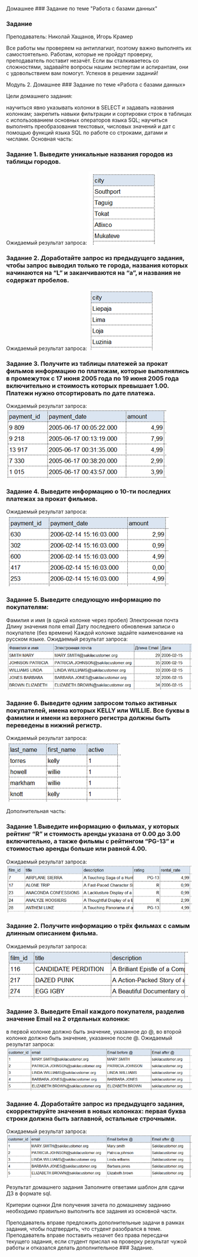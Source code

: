 Домашнее ### Задание по теме "Работа с базами данных"

### Задание

Преподаватель: Николай Хащанов, Игорь Крамер

Все работы мы проверяем на антиплагиат, поэтому важно выполнять их самостоятельно. Работам, которые не пройдут проверку, преподаватель поставит незачёт. Если вы сталкиваетесь со сложностями, задавайте вопросы нашим экспертам и аспирантам, они с удовольствием вам помогут. Успехов в решении заданий!

Модуль 2. Домашнее ### Задание по теме «Работа с базами данных»

Цели домашнего задания:

научиться явно указывать колонки в SELECT и задавать названия колонкам;
закрепить навыки фильтрации и сортировки строк в таблицах с использованием основных операторов языка SQL;
научиться выполнять преобразования текстовых, числовых значений и дат с помощью функций языка SQL по работе со строками, датами и числами.
Основная часть:

### Задание 1. Выведите уникальные названия городов из таблицы городов.
Ожидаемый результат запроса:
 ![letsdocode.ru...in/2-1.png](./scrs/2-1.png)

### Задание 2. Доработайте запрос из предыдущего задания, чтобы запрос выводил только те города, названия которых начинаются на “L” и заканчиваются на “a”, и названия не содержат пробелов.
Ожидаемый результат запроса:
 ![letsdocode.ru...in/2-2.png](./scrs/2-2.png)

### Задание 3. Получите из таблицы платежей за прокат фильмов информацию по платежам, которые выполнялись в промежуток с 17 июня 2005 года по 19 июня 2005 года включительно и стоимость которых превышает 1.00. Платежи нужно отсортировать по дате платежа.
Ожидаемый результат запроса:
 ![letsdocode.ru...in/2-3.png](./scrs/2-3.png)

### Задание 4. Выведите информацию о 10-ти последних платежах за прокат фильмов.
Ожидаемый результат запроса:
 ![letsdocode.ru...in/2-4.png](./scrs/2-4.png)

### Задание 5. Выведите следующую информацию по покупателям:

Фамилия и имя (в одной колонке через пробел)
Электронная почта
Длину значения поля email
Дату последнего обновления записи о покупателе (без времени)
Каждой колонке задайте наименование на русском языке.
Ожидаемый результат запроса:
 ![letsdocode.ru...in/2-5.png](./scrs/2-5.png)

### Задание 6. Выведите одним запросом только активных покупателей, имена которых KELLY или WILLIE. Все буквы в фамилии и имени из верхнего регистра должны быть переведены в нижний регистр.
Ожидаемый результат запроса:
 ![letsdocode.ru...in/2-6.png](./scrs/2-6.png)

Дополнительная часть:

### Задание 1.Выведите информацию о фильмах, у которых рейтинг “R” и стоимость аренды указана от 0.00 до 3.00 включительно, а также фильмы c рейтингом “PG-13” и стоимостью аренды больше или равной 4.00.
Ожидаемый результат запроса:
 ![letsdocode.ru...in/2-7.png](./scrs/2-7.png)

### Задание 2. Получите информацию о трёх фильмах с самым длинным описанием фильма.
Ожидаемый результат запроса:
 ![letsdocode.ru...in/2-8.png](./scrs/2-8.png)

### Задание 3. Выведите Email каждого покупателя, разделив значение Email на 2 отдельных колонки:

в первой колонке должно быть значение, указанное до @,
во второй колонке должно быть значение, указанное после @.
Ожидаемый результат запроса:
 ![letsdocode.ru...in/2-9.png](./scrs/2-9.png)

### Задание 4. Доработайте запрос из предыдущего задания, скорректируйте значения в новых колонках: первая буква строки должна быть заглавной, остальные строчными.
Ожидаемый результат запроса:
 ![letsdocode.ru...n/2-10.png](./scrs/2-10.png)

Результат домашнего задания
Заполните ответами шаблон для сдачи ДЗ в формате sql.

Критерии оценки
Для получения зачета по домашнему заданию необходимо правильно выполнить все задания из основной части.

Преподаватель вправе предложить дополнительные задачи в рамках задания, чтобы подтвердить, что студент разобрался в теме.
Преподаватель вправе поставить незачет без права пересдачи текущего задания, если студент прислал на проверку результат чужой работы и отказался делать дополнительное ### Задание.
